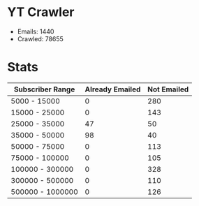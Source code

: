 # YT Crawler
- Emails: 1440
- Crawled: 78655

# Stats
| Subscriber Range  | Already Emailed | Not Emailed |
|-------|-------|-------|
| 5000 - 15000 | 0 | 280 |
| 15000 - 25000 | 0 | 143 |
| 25000 - 35000 | 47 | 50 |
| 35000 - 50000 | 98 | 40 |
| 50000 - 75000 | 0 | 113 |
| 75000 - 100000 | 0 | 105 |
| 100000 - 300000 | 0 | 328 |
| 300000 - 500000 | 0 | 110 |
| 500000 - 1000000 | 0 | 126 |
